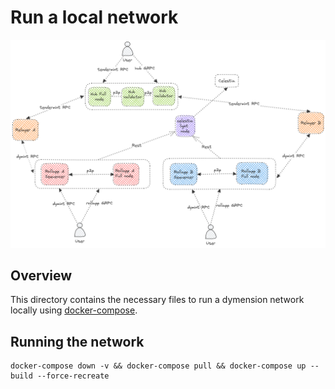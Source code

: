 # Run a local network

<img src="./docker-compose-architecture.png" alt="banner" width="830"/>


## Overview

This directory contains the necessary files to run a dymension network locally using [docker-compose](https://docs.docker.com/compose/gettingstarted/).

## Running the network

```
docker-compose down -v && docker-compose pull && docker-compose up --build --force-recreate 
```
